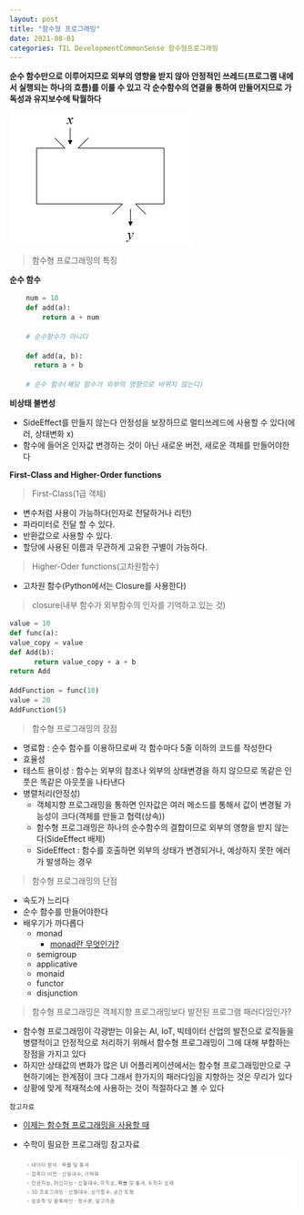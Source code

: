 ```yaml
---
layout: post
title: "함수형 프로그래밍"
date: 2021-08-01
categories: TIL DevelopmentCommonSense 함수형프로그래밍
---
```


**순수 함수만으로 이루어지므로 외부의 영향을 받지 않아 안정적인 쓰레드(프로그램 내에서 실행되는 하나의 흐름)를 이룰 수 있고 각 순수함수의 연결을 통하여 만들어지므로 가독성과 유지보수에 탁월하다**

![](https://raw.githubusercontent.com/Action2theFuture/Action2theFuture.github.io/main/_posts/Images/%ED%95%A8%EC%88%98.png)


> 함수형 프로그래밍의 특징

**순수 함수**

```python
    num = 10
    def add(a):
    	return a + num

    # 순수함수가 아니다

    def add(a, b):
      return a + b

    # 순수 함수(해당 함수가 외부의 영향으로 바뀌지 않는다)
```

**비상태 불변성**

- SideEffect를 만들지 않는다
  안정성을 보장하므로 멀티쓰레드에 사용할 수 있다(에러, 상태변화 x)
- 함수에 들어온 인자값 변경하는 것이 아닌 새로운 버전, 새로운 객체를 만들어야한다

**First-Class and Higher-Order functions**

> First-Class(1급 객체)

- 변수처럼 사용이 가능하다(인자로 전달하거나 리턴)
- 파라미터로 전달 할 수 있다.
- 반환값으로 사용할 수 있다.
- 할당에 사용된 이름과 무관하게 고유한 구별이 가능하다.

> Higher-Oder functions(고차원함수)

- 고차원 함수(Python에서는 Closure를 사용한다)

> closure(내부 함수가 외부함수의 인자를 기억하고 있는 것)

```python
value = 10
def func(a):
value_copy = value
def Add(b):
      return value_copy + a + b
return Add

AddFunction = func(10)
value = 20
AddFunction(5)
```

> 함수형 프로그래밍의 장점

- 명료함 : 순수 함수를 이용하므로써 각 함수마다 5줄 이하의 코드를 작성한다
- 효율성
- 테스트 용이성 : 함수는 외부의 참조나 외부의 상태변경을 하지 않으므로 똑같은 인풋은 똑같은 아웃풋을 나타낸다
- 병렬처리(안정성)
  - 객체지향 프로그래밍을 통하면 인자값은 여러 메소드를 통해서 값이 변경될 가능성이 크다(객체를 만들고 협력(상속))
  - 함수형 프로그래밍은 하나의 순수함수의 결합이므로 외부의 영향을 받지 않는다(SideEffect 배제)
  - SideEffect : 함수를 호출하면 외부의 상태가 변경되거나, 예상하지 못한 에러가 발생하는 경우

> 함수형 프로그래밍의 단점

- 속도가 느리다
- 순수 함수를 만들어야한다
- 배우기가 까다롭다
  - monad
    - [monad란 무엇인가?](https://www.youtube.com/watch?v=jI4aMyqvpfQ)
  - semigroup
  - applicative
  - monaid
  - functor
  - disjunction

> 함수형 프로그래밍은 객체지향 프로그래밍보다 발전된 프로그램 패러다임인가?

- 함수형 프로그래밍이 각광받는 이유는 AI, IoT, 빅테이터 산업의 발전으로 로직들을 병렬적이고 안정적으로 처리하기 위해서 함수형 프로그래밍이 그에 대해 부합하는 장점을 가지고 있다
- 하지만 상태값의 변화가 많은 UI 어플리케이션에서는 함수형 프로그래밍만으로 구현하기에는 한계점이 크다 그래서 한가지의 패러다임을 지향하는 것은 무리가 있다
- 상황에 맞게 적재적소에 사용하는 것이 적절하다고 볼 수 있다

`참고자료`

- [이제는 함수형 프로그래밍을 사용할 때](https://myeongjae.kim/blog/2020/10/10/now-is-the-time-for-studying-functional-programming)

- 수학이 필요한 프로그래밍 참고자료

  ![](https://raw.githubusercontent.com/Action2theFuture/Action2theFuture.github.io/main/_posts/Images/Screen_Shot_2021-07-16_at_5.32.14_PM.png)
